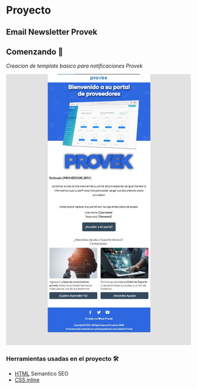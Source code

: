 #  Proyecto
## Email Newsletter Provek

## Comenzando 🚀
_Creacion de template basico para notificaciones Provek_




![Template Email Newsletter Provek](https://raw.githubusercontent.com/Davermx/Email_Newsletter_Provek_V1/main/portada.jpg)

### Herramientas usadas en el proyecto 🛠️

* [HTML]() Semantico SEO
* [CSS inline]() 
